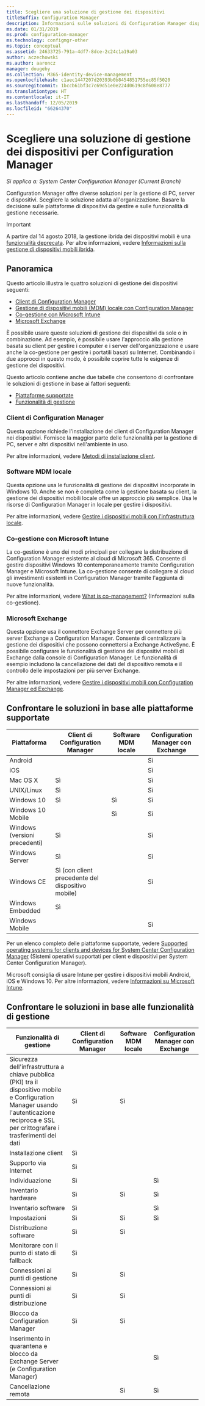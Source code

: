 ```yaml
---
title: Scegliere una soluzione di gestione dei dispositivi
titleSuffix: Configuration Manager
description: Informazioni sulle soluzioni di Configuration Manager disponibili per la gestione di PC, server e dispositivi.
ms.date: 01/31/2019
ms.prod: configuration-manager
ms.technology: configmgr-other
ms.topic: conceptual
ms.assetid: 24633725-791a-4df7-8dce-2c24c1a19a03
author: aczechowski
ms.author: aaroncz
manager: dougeby
ms.collection: M365-identity-device-management
ms.openlocfilehash: c1aec1447207d20393b0b8454851755ec85f5020
ms.sourcegitcommit: 1bccb61bf3c7c69d51e0e224d0619c8f608e8777
ms.translationtype: HT
ms.contentlocale: it-IT
ms.lasthandoff: 12/05/2019
ms.locfileid: "66264370"
---
```

# <a name="choose-a-device-management-solution-for-configuration-manager"></a>Scegliere una soluzione di gestione dei dispositivi per Configuration Manager

*Si applica a: System Center Configuration Manager (Current Branch)*

Configuration Manager offre diverse soluzioni per la gestione di PC, server e dispositivi. Scegliere la soluzione adatta all'organizzazione. Basare la decisione sulle piattaforme di dispositivi da gestire e sulle funzionalità di gestione necessarie.  


> [!Important]  
> A partire dal 14 agosto 2018, la gestione ibrida dei dispositivi mobili è una [funzionalità deprecata](/sccm/core/plan-design/changes/deprecated/removed-and-deprecated-cmfeatures). Per altre informazioni, vedere [Informazioni sulla gestione di dispositivi mobili ibrida](/sccm/mdm/understand/hybrid-mobile-device-management).<!--Intune feature 2683117-->  
<!-- SCCMDocs issue 1197 -->



## <a name="overview"></a>Panoramica

Questo articolo illustra le quattro soluzioni di gestione dei dispositivi seguenti: 
- [Client di Configuration Manager](#bkmk_sccm)
- [Gestione di dispositivi mobili (MDM) locale con Configuration Manager](#bkmk_opmdm)
- [Co-gestione con Microsoft Intune](#bkmk_comanage)
- [Microsoft Exchange](#bkmk_opmdm)

È possibile usare queste soluzioni di gestione dei dispositivi da sole o in combinazione. Ad esempio, è possibile usare l'approccio alla gestione basata su client per gestire i computer e i server dell'organizzazione e usare anche la co-gestione per gestire i portatili basati su Internet. Combinando i due approcci in questo modo, è possibile coprire tutte le esigenze di gestione dei dispositivi.  

Questo articolo contiene anche due tabelle che consentono di confrontare le soluzioni di gestione in base ai fattori seguenti: 
- [Piattaforme supportate](#bkmk_comp1)
- [Funzionalità di gestione](#bkmk_comp2)


### <a name="bkmk_sccm"></a> Client di Configuration Manager  

Questa opzione richiede l'installazione del client di Configuration Manager nei dispositivi. Fornisce la maggior parte delle funzionalità per la gestione di PC, server e altri dispositivi nell'ambiente in uso. 

Per altre informazioni, vedere [Metodi di installazione client](/sccm/core/clients/deploy/plan/client-installation-methods).  


### <a name="bkmk_opmdm"></a> Software MDM locale  

Questa opzione usa le funzionalità di gestione dei dispositivi incorporate in Windows 10. Anche se non è completa come la gestione basata su client, la gestione dei dispositivi mobili locale offre un approccio più semplice. Usa le risorse di Configuration Manager in locale per gestire i dispositivi.  

Per altre informazioni, vedere [Gestire i dispositivi mobili con l'infrastruttura locale](/sccm/mdm/understand/manage-mobile-devices-with-on-premises-infrastructure).  


### <a name="bkmk_comanage"></a> Co-gestione con Microsoft Intune

La co-gestione è uno dei modi principali per collegare la distribuzione di Configuration Manager esistente al cloud di Microsoft 365. Consente di gestire dispositivi Windows 10 contemporaneamente tramite Configuration Manager e Microsoft Intune. La co-gestione consente di collegare al cloud gli investimenti esistenti in Configuration Manager tramite l'aggiunta di nuove funzionalità. 

Per altre informazioni, vedere [What is co-management?](/sccm/comanage/overview) (Informazioni sulla co-gestione).  


### <a name="bkmk_exchange"></a> Microsoft Exchange  

Questa opzione usa il connettore Exchange Server per connettere più server Exchange a Configuration Manager. Consente di centralizzare la gestione dei dispositivi che possono connettersi a Exchange ActiveSync. È possibile configurare le funzionalità di gestione dei dispositivi mobili di Exchange dalla console di Configuration Manager. Le funzionalità di esempio includono la cancellazione dei dati del dispositivo remota e il controllo delle impostazioni per più server Exchange.

Per altre informazioni, vedere [Gestire i dispositivi mobili con Configuration Manager ed Exchange](/sccm/mdm/deploy-use/manage-mobile-devices-with-exchange-activesync).  



## <a name="bkmk_comp1"></a> Confrontare le soluzioni in base alle piattaforme supportate  

|Piattaforma|Client di Configuration Manager|Software MDM locale|Configuration Manager con Exchange|  
|--------|----------------------------|---------------|-----------------------------------|  
|Android| | |Sì|  
|iOS| | |Sì|  
|Mac OS X|Sì| |Sì|  
|UNIX/Linux|Sì| |Sì|  
|Windows 10|Sì|Sì|Sì|  
|Windows 10 Mobile| |Sì|Sì|  
|Windows (versioni precedenti)|Sì| |Sì|  
|Windows Server|Sì| |Sì|  
|Windows CE|Sì (con client precedente del dispositivo mobile)| |Sì|  
|Windows Embedded|Sì| | |  
|Windows Mobile| | |Sì|  

Per un elenco completo delle piattaforme supportate, vedere [Supported operating systems for clients and devices for System Center Configuration Manager](configs/supported-operating-systems-for-clients-and-devices.md) (Sistemi operativi supportati per client e dispositivi per System Center Configuration Manager).

Microsoft consiglia di usare Intune per gestire i dispositivi mobili Android, iOS e Windows 10. Per altre informazioni, vedere [Informazioni su Microsoft Intune](https://docs.microsoft.com/intune/what-is-intune).



##  <a name="bkmk_comp2"></a> Confrontare le soluzioni in base alle funzionalità di gestione  

|Funzionalità di gestione|Client di Configuration Manager|Software MDM locale|Configuration Manager con Exchange|  
|--------|----------------------------|---------------|-----------------------------------|  
|Sicurezza dell'infrastruttura a chiave pubblica (PKI) tra il dispositivo mobile e Configuration Manager usando l'autenticazione reciproca e SSL per crittografare i trasferimenti dei dati|Sì|Sì| |  
|Installazione client|Sì| | |  
|Supporto via Internet|Sì| | |  
|Individuazione|Sì| |Sì|  
|Inventario hardware|Sì|Sì|Sì|  
|Inventario software|Sì| |Sì|  
|Impostazioni|Sì|Sì|Sì|  
|Distribuzione software|Sì|Sì| |  
|Monitorare con il punto di stato di fallback|Sì| | |  
|Connessioni ai punti di gestione|Sì|Sì| |  
|Connessioni ai punti di distribuzione|Sì|Sì| |  
|Blocco da Configuration Manager|Sì|Sì| |  
|Inserimento in quarantena e blocco da Exchange Server (e Configuration Manager)| | |Sì|  
|Cancellazione remota| |Sì|Sì|  


